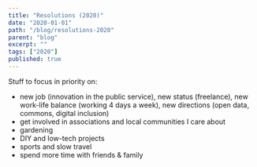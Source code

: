 ```yaml
---
title: "Resolutions (2020)"
date: "2020-01-01"
path: "/blog/resolutions-2020"
parent: "blog"
excerpt: ""
tags: ["2020"]
published: true
---
```


Stuff to focus in priority on:
- new job (innovation in the public service), new status (freelance), new work-life balance (working 4 days a week), new directions (open data, commons, digital inclusion)
- get involved in associations and local communities I care about
- gardening
- DIY and low-tech projects
- sports and slow travel
- spend more time with friends & family
